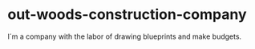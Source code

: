 # out-woods-construction-company
I´m a company with the labor of drawing blueprints and make budgets.
